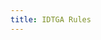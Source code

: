 ```yaml
---
title: IDTGA Rules
---
```


<Title title="It's Dangerous to go Alone Rules" />

## Format
### Pools:
- Bracket: `Swiss`
- Matches: `Play-all-3`
- There are `4` total rounds (Each pool has a maximum of 16 teams)
- Teams are evenly distributed across pools.

### Top Cut:
- Bracket: `Single Elimination`
- Matches: `Best-of-5`
- At least `4` teams total advance into top cut, with at least 1 team from each pool.
- There is no 3rd-place match

## Timing
The tournament is scheduled to last `3:40` hours total.
- Pools takes approximately `2:05` hours in total.
- Top cut takes approximately `1:35` hours in total.

### Round Durations
- Each swiss round lasts `30` minutes.
- Each top cut round lasts `40` minutes.
- The very first swiss round lasts `5` more minutes, for `35` minutes total.
- Players must start their matches within `5` minutes of the round.
  - If the match has not started yet, the first game is automatically awarded to the team that's waiting.
  - For each additional `5` minutes that the match still hasn't started, an additional game will be awarded.
- There is a `5-minute` break before finals starts.

## DC's Redo Decision Rules
### Redo the match if:
- The team with the DC stops playing and allows the other team to KO.
- The team with the DC stays inside their spawn barrier.
- Both teams use the same weapons/gear shown on the results screen.

### Do NOT redo the match if:
- **Any player** on the same team DC's again the same round.
- The host DC's.
- The match has passed `2:30` before the DC'ing team has forfeited.
- Either team has `50` or less objective remaining (excluding penalty).

If either 2 DC’s occur in the same lobby or the host DC’s, the team currently not hosting must host the new lobby.

To reduce the chances of a dc happening, please check you have a good internet connection with low ping and/or have a LAN adapter for a smoother experience. If not, consider switching hosts.

If there's are complaints about lag from at least 3 people on the same team or 1 person from each team, teams are required to switch hosts to someone on the opposing team.

## Reporting players
Sometimes, your team needs a replacement for one of your team members. Some examples may include:
- A team member notifies you that something has come up and they need to drop out.
- A team member just isn't responding at all to any messages.
- A team member is acting really toxic to the rest of your team.
- A team member is making one or more of your other team members uncomfortable.

Thankfully, Off the Dial has an extensive system for reporting such players and receiving a sub, so you can be sure you'll have a good team experience.

- Your team is able to report players 24 hours after teams are released.
- Everyone on your team (besides the player getting reported) must approve of the report.
- Your sub is not allowed to play for any other player on your team except for the reported player they are replacing.
- Once your sub is assigned, the reported player is no longer allowed to play.
- **This is an irreversible action**, so be thoughtful when you report!

### How to report
To report a player, send a message in the <Mention>#reporting</Mention> channel, formatted like this:
> <Mention>@ReportedPlayer</Mention> - Reason for reporting

If you don't feel comfortable reporting them publicly, you can send any staff member a DM instead :blue_heart:.

- Please ping the person that you are reporting, don't just give their username.
- For better chances of approval, make sure your reason is specific and detailed. Such as:
  > "Despite their status being set to online, they haven't responded to any of our DMs since teams have been created, multiple of our team members have attempted to get in contact with them, but to no avail".

Once you have made your report, our staff members will update you with the status of your report by reacting to your report message:
- :spiral_note_pad: - We've noted your report, and are working on matching a sub. This step usually takes 6-12 hours.
- :white_check_mark: - The report has been resolved, we have assigned a sub.
- :no_entry_sign: - We don't approve of the report. This usually doesn't happen, assuming you did everything correctly.

If there is no reaction, we haven't seen your report yet.

### Receiving your sub
Once you've been assigned your sub, you should see a reply to your original report, usually formatted like this:
> <Mention>@Sub</Mention> > <Mention>@ReportedPlayer</Mention>

You now know your sub. Friend them on discord, add them to your group chat, and hopefully get some practice in!

## Cheating
Forms of cheating include, but are not limited to, playing under false names, bracket manipulation, providing false information in your profile or on smash.gg, anything considered cheating by Nintendo, controller modifications, such as "turbo mode", and failure to comply with any of the rules on this document.

If you cheat:

- Instant disqualification from the tournament.
- A permanent ban from Off the Dial and all tournaments.

This is a strict no-chances policy, and we do not make exceptions to this.

## Others
- All rules are subject to change between seasons, please make sure you read the rules each season before entering.
- By registering you agree to abide by our [terms and conditions](/legal).

---

That’s it! If you have any questions or concerns, feel free to ask in <Mention>#helpdesk</Mention>. Good luck in the tournament!
